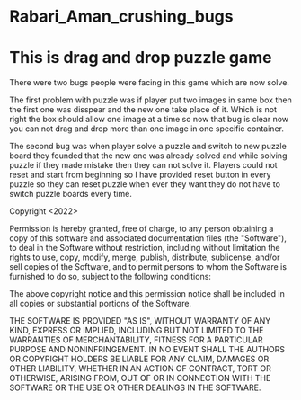 # Rabari_Aman_crushing_bugs

# This is drag and drop puzzle game

There were two bugs people were facing in this game which are now solve.

The first problem with puzzle was if player put two images in same box then the first one was disspear and the new one take place of it.
Which is not right the box should allow one image at a time so now that bug is clear now you can not drag and drop more than one image in one specific container.

The second bug was when player solve a puzzle and switch to new puzzle board they founded that the new one was already solved and while solving puzzle if they made mistake 
then they can not solve it. Players could not reset and start from beginning so I have provided reset button in every puzzle so they can reset puzzle when ever they want they do not have to switch puzzle boards every time.

Copyright <2022> <Aman Rabari>

Permission is hereby granted, free of charge, to any person obtaining a copy of this software and associated documentation files (the "Software"), to deal in the Software without restriction, including without limitation the rights to use, copy, modify, merge, publish, distribute, sublicense, and/or sell copies of the Software, and to permit persons to whom the Software is furnished to do so, subject to the following conditions:

The above copyright notice and this permission notice shall be included in all copies or substantial portions of the Software.

THE SOFTWARE IS PROVIDED "AS IS", WITHOUT WARRANTY OF ANY KIND, EXPRESS OR IMPLIED, INCLUDING BUT NOT LIMITED TO THE WARRANTIES OF MERCHANTABILITY, FITNESS FOR A PARTICULAR PURPOSE AND NONINFRINGEMENT. IN NO EVENT SHALL THE AUTHORS OR COPYRIGHT HOLDERS BE LIABLE FOR ANY CLAIM, DAMAGES OR OTHER LIABILITY, WHETHER IN AN ACTION OF CONTRACT, TORT OR OTHERWISE, ARISING FROM, OUT OF OR IN CONNECTION WITH THE SOFTWARE OR THE USE OR OTHER DEALINGS IN THE SOFTWARE.
